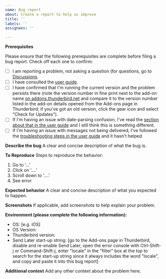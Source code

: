 ```yaml
---
name: Bug report
about: Create a report to help us improve
title: ''
labels: ''
assignees: ''

---
```


**Prerequisites**

Please ensure that the following prerequisites are complete before filing a bug report. Check off each one to confirm:

- [ ] I am reporting a problem, not asking a question (for questions, go to [Discussions](https://github.com/Extended-Thunder/send-later/discussions).
- [ ] I have consulted the [user guide](https://extended-thunder.github.io/send-later/).
- [ ] I have confirmed that I'm running the current version and the problem persists there (note the version number in fine print next to the add-on name [on addons.thunderbird.net](https://addons.thunderbird.net/thunderbird/addon/send-later-3/) and compare it to the version number listed in the add-on details opened from the Add-ons page in Thunderbird; if you've got an old version, click the gear icon and select "Check for Updates").
- [ ] If I'm having an issue with date-parsing confusion, I've read the [section about that in the user guide](https://extended-thunder.github.io/send-later/#date-format-confusion-in-the-scheduler-pop-up) and I still think this is something different.
- [ ] If I'm having an issue with messages not being delivered, I've followed the [troubleshooting steps in the user guide](https://extended-thunder.github.io/send-later/#messages-dont-send-or-send-multiple-times) and it hasn't helped. 

**Describe the bug**
A clear and concise description of what the bug is.

**To Reproduce**
Steps to reproduce the behavior:
1. Go to '...'
2. Click on '....'
3. Scroll down to '....'
4. See error

**Expected behavior**
A clear and concise description of what you expected to happen.

**Screenshots**
If applicable, add screenshots to help explain your problem.

**Environment (please complete the following information):**
 - OS: [e.g. iOS]
 - OS Version:
 - Thunderbird version:
 - Send Later start-up string: [go to the Add-ons page in Thunderbird, disable and re-enable Send Later, open the error console with Ctrl-Shift-j or Command-Shift-j, enter "locale" in the "filter" box at the top to search for the start-up string since it always includes the word "locale", and copy and paste it into this bug report]

**Additional context**
Add any other context about the problem here.
